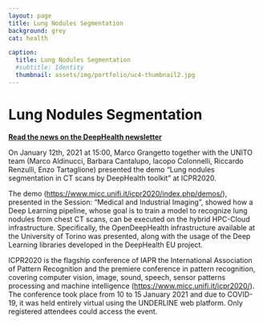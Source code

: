 ```yaml
---
layout: page
title: Lung Nodules Segmentation
background: grey
cat: health

caption:
  title: Lung Nodules Segmentation
  #subtitle: Identity
  thumbnail: assets/img/portfolio/uc4-thumbnail2.jpg
---
```


# Lung Nodules Segmentation

**[Read the news on the DeepHealth newsletter](https://us4.campaign-archive.com/?u=34652ffcbee58fbd682ac9529&id=389e69fc8c)**

On January 12th, 2021 at 15:00, Marco Grangetto together with the UNITO team (Marco Aldinucci, Barbara Cantalupo, Iacopo Colonnelli, Riccardo Renzulli, Enzo Tartaglione) presented the demo “Lung nodules segmentation in CT scans by DeepHealth toolkit” at ICPR2020.

The demo (https://www.micc.unifi.it/icpr2020/index.php/demos/), presented in the Session:  “Medical and Industrial Imaging”, showed how a Deep Learning pipeline, whose goal is to train a model to recognize lung nodules from chest CT scans, can be executed on the hybrid HPC-Cloud infrastructure. Specifically, the OpenDeepHealth infrastructure available at the University of Torino was presented, along with the usage of the Deep Learning libraries developed in the DeepHealth EU project.

ICPR2020 is the flagship conference of IAPR the International Association of Pattern Recognition and the premiere conference in pattern recognition, covering computer vision, image, sound, speech, sensor patterns processing and machine intelligence (https://www.micc.unifi.it/icpr2020/). The conference took place from 10 to 15 January 2021 and due to COVID-19, it was held entirely virtual using the UNDERLINE web platform. Only registered attendees could access the event.

